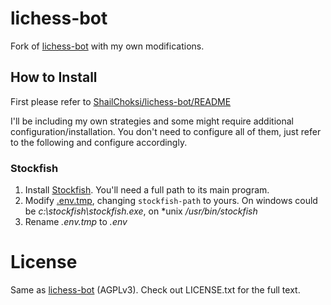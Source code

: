 # lichess-bot
Fork of [lichess-bot](https://github.com/ShailChoksi/lichess-bot) with my own modifications.

## How to Install
First please refer to [ShailChoksi/lichess-bot/README](https://github.com/ShailChoksi/lichess-bot/blob/master/README.md)

I'll be including my own strategies and some might require additional configuration/installation. You don't need to configure all of them, just refer to the following and configure accordingly.

### Stockfish
1. Install [Stockfish](https://stockfishchess.org/download). You'll need a full path to its main program.
2. Modify [.env.tmp](.env.tmp), changing `stockfish-path` to yours. On windows could be _c:\stockfish\stockfish.exe_, on *unix _/usr/bin/stockfish_
3. Rename _.env.tmp_ to _.env_

# License
Same as [lichess-bot](https://github.com/ShailChoksi/lichess-bot) (AGPLv3). Check out LICENSE.txt for the full text.
